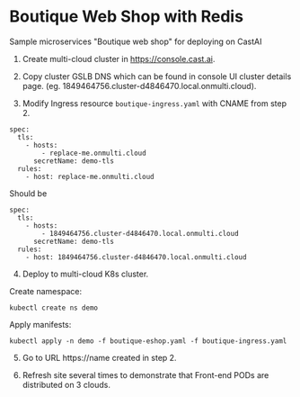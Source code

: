 # Boutique Web Shop with Redis

Sample microservices "Boutique web shop" for deploying on CastAI

1. Create multi-cloud cluster in https://console.cast.ai.

2. Copy cluster GSLB DNS which can be found in console UI cluster details page. (eg. 1849464756.cluster-d4846470.local.onmulti.cloud).

3. Modify Ingress resource `boutique-ingress.yaml` with CNAME from step 2.
```
spec:
  tls:
    - hosts:
        - replace-me.onmulti.cloud
      secretName: demo-tls
  rules:
    - host: replace-me.onmulti.cloud
```    
Should be
```
spec:
  tls:
    - hosts:
        - 1849464756.cluster-d4846470.local.onmulti.cloud
      secretName: demo-tls
  rules:
    - host: 1849464756.cluster-d4846470.local.onmulti.cloud
``` 

4. Deploy to multi-cloud K8s cluster.

Create namespace:
```
kubectl create ns demo
```

Apply manifests:
```
kubectl apply -n demo -f boutique-eshop.yaml -f boutique-ingress.yaml
```

5. Go to URL https://name created in step 2.

6. Refresh site several times to demonstrate that Front-end PODs are distributed on 3 clouds.

